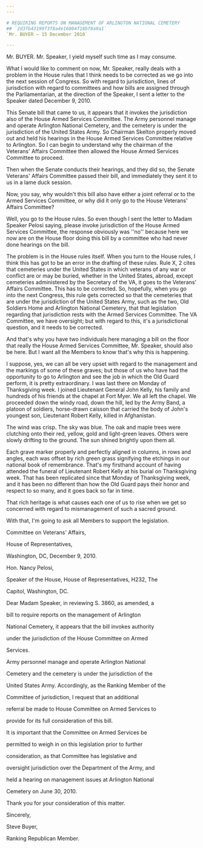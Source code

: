 ```yaml
---
---

# REQUIRING REPORTS ON MANAGEMENT OF ARLINGTON NATIONAL CEMETERY
## `2d3fb43199f3f8a4e16804f18bf8a9a1`
`Mr. BUYER — 15 December 2010`

---
```



Mr. BUYER. Mr. Speaker, I yield myself such time as I may consume.

What I would like to comment on now, Mr. Speaker, really deals with a 
problem in the House rules that I think needs to be corrected as we go 
into the next session of Congress. So with regard to jurisdiction, 
lines of jurisdiction with regard to committees and how bills are 
assigned through the Parliamentarian, at the direction of the Speaker, 
I sent a letter to the Speaker dated December 9, 2010.

This Senate bill that came to us, it appears that it invokes the 
jurisdiction also of the House Armed Services Committee. The Army 
personnel manage and operate Arlington National Cemetery, and the 
cemetery is under the jurisdiction of the United States Army. So 
Chairman Skelton properly moved out and held his hearings in the House 
Armed Services Committee relative to Arlington. So I can begin to 
understand why the chairman of the Veterans' Affairs Committee then 
allowed the House Armed Services Committee to proceed.

Then when the Senate conducts their hearings, and they did so, the 
Senate Veterans' Affairs Committee passed their bill, and immediately 
they sent it to us in a lame duck session.

Now, you say, why wouldn't this bill also have either a joint 
referral or to the Armed Services Committee, or why did it only go to 
the House Veterans' Affairs Committee?

Well, you go to the House rules. So even though I sent the letter to 
Madam Speaker Pelosi saying, please invoke jurisdiction of the House 
Armed Services Committee, the response obviously was ''no'' because 
here we now are on the House floor doing this bill by a committee who 
had never done hearings on the bill.

The problem is in the House rules itself. When you turn to the House 
rules, I think this has got to be an error in the drafting of these 
rules. Rule X, 2 cites that cemeteries under the United States in which 
veterans of any war or conflict are or may be buried, whether in the 
United States, abroad, except cemeteries administered by the Secretary 
of the VA, it goes to the Veterans' Affairs Committee. This has to be 
corrected. So, hopefully, when you go into the next Congress, this rule 
gets corrected so that the cemeteries that are under the jurisdiction 
of the United States Army, such as the two, Old Soldiers Home and 
Arlington National Cemetery, that that legislation regarding that 
jurisdiction rests with the Armed Services Committee. The VA Committee, 
we have oversight; but with regard to this, it's a jurisdictional 
question, and it needs to be corrected.

And that's why you have two individuals here managing a bill on the 
floor that really the House Armed Services Committee, Mr. Speaker, 
should also be here. But I want all the Members to know that's why this 
is happening.

I suppose, yes, we can all be very upset with regard to the 
management and the markings of some of these graves; but those of us 
who have had the opportunity to go to Arlington and see the job in 
which the Old Guard perform, it is pretty extraordinary. I was last 
there on Monday of Thanksgiving week. I joined Lieutenant General John 
Kelly, his family and hundreds of his friends at the chapel at Fort 
Myer. We all left the chapel. We proceeded down the windy road, down 
the hill, led by the Army Band, a platoon of soldiers, horse-drawn 
caisson that carried the body of John's youngest son, Lieutenant Robert 
Kelly, killed in Afghanistan.

The wind was crisp. The sky was blue. The oak and maple trees were 
clutching onto their red, yellow, gold and light-green leaves. Others 
were slowly drifting to the ground. The sun shined brightly upon them 
all.

Each grave marker properly and perfectly aligned in columns, in rows 
and angles, each was offset by rich green grass signifying the etchings 
in our national book of remembrance. That's my firsthand account of 
having attended the funeral of Lieutenant Robert Kelly at his burial on 
Thanksgiving week. That has been replicated since that Monday of 
Thanksgiving week, and it has been no different than how the Old Guard 
pays their honor and respect to so many, and it goes back so far in 
time.

That rich heritage is what causes each one of us to rise when we get 
so concerned with regard to mismanagement of such a sacred ground.

With that, I'm going to ask all Members to support the legislation.


















 Committee on Veterans' Affairs,




















 House of Representatives,

















 Washington, DC, December 9, 2010.


 Hon. Nancy Pelosi,


 Speaker of the House, House of Representatives, H232, The 




 Capitol, Washington, DC.



 Dear Madam Speaker, in reviewing S. 3860, as amended, a 


 bill to require reports on the management of Arlington 


 National Cemetery, it appears that the bill invokes authority 


 under the jurisdiction of the House Committee on Armed 


 Services.





 Army personnel manage and operate Arlington National 


 Cemetery and the cemetery is under the jurisdiction of the 


 United States Army. Accordingly, as the Ranking Member of the 


 Committee of jurisdiction, I request that an additional 


 referral be made to House Committee on Armed Services to 


 provide for its full consideration of this bill.



 It is important that the Committee on Armed Services be 


 permitted to weigh in on this legislation prior to further 


 consideration, as that Committee has legislative and 


 oversight jurisdiction over the Department of the Army, and 


 held a hearing on management issues at Arlington National 


 Cemetery on June 30, 2010.



 Thank you for your consideration of this matter.





 Sincerely,



























Steve Buyer,




















Ranking Republican Member.
